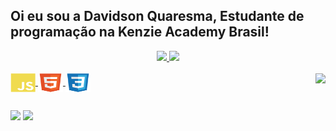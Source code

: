 ## Oi eu sou a Davidson Quaresma, Estudante de programação na Kenzie Academy Brasil!
<div align="center">
  <a href="https://github.com/davidsonq">
  <img height="180em" src="https://github-readme-stats.vercel.app/api?username=davidsonq&show_icons=true&theme=dracula&include_all_commits=true&count_private=true"/>
  <img height="180em" src="https://github-readme-stats.vercel.app/api/top-langs/?username=davidsonq&layout=compact&langs_count=7&theme=dracula"/>
</div>
<div style="display: inline_block"><br>
  <img align="center" alt="Davidson-Js" height="30" width="40" src="https://raw.githubusercontent.com/devicons/devicon/master/icons/javascript/javascript-plain.svg">
  
  
  <img align="center" alt="Davidson-HTML" height="30" width="40" src="https://raw.githubusercontent.com/devicons/devicon/master/icons/html5/html5-original.svg">
  <img align="center" alt="Davidson-CSS" height="30" width="40" src="https://raw.githubusercontent.com/devicons/devicon/master/icons/css3/css3-original.svg">
  
  <img align="right"  height="40"  src="https://www.codewars.com/users/davidsonq/badges/large">
</div>
  
  ##
 
<div> 
  <a href="https://www.linkedin.com/in/davidson-quaresma/" target="_blank"><img src="https://img.shields.io/badge/-LinkedIn-%230077B5?style=for-the-badge&logo=linkedin&logoColor=white" target="_blank"></a> 
  <a href = "mailto:davidsonquaresma@gmail.com"><img src="https://img.shields.io/badge/-Gmail-%23333?style=for-the-badge&logo=gmail&logoColor=white" target="_blank"></a>
</div>
